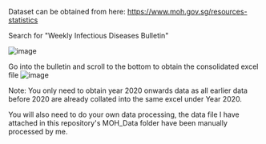 Dataset can be obtained from here: https://www.moh.gov.sg/resources-statistics

Search for "Weekly Infectious Diseases Bulletin"

![image](https://github.com/user-attachments/assets/8b21869d-8ada-4631-bfc0-bf38f751f842)

Go into the bulletin and scroll to the bottom to obtain the consolidated excel file
![image](https://github.com/user-attachments/assets/ff971084-7693-4d94-9beb-0a9cb60d49f3)

Note: You only need to obtain year 2020 onwards data as all earlier data before 2020 are already collated into the same excel under Year 2020.

You will also need to do your own data processing, the data file I have attached in this repository's MOH_Data folder have been manually processed by me.
